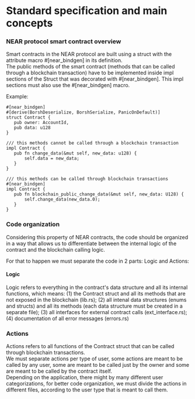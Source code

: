 # Standard specification and main concepts

### NEAR protocol smart contract overview
  
Smart contracts in the NEAR protocol are built using a struct with the attribute macro #[near_bindgen] in its definition.  
The public methods of the smart contract (methods that can be called through a blockchain transaction) have to be implemented inside impl sections of the Struct that was decorated with #[near_bindgen]. This impl sections must also use the #[near_bindgen] macro.
  
Example:
  
 ```
 #[near_bindgen]
 #[derive(BorshDeserialize, BorshSerialize, PanicOnDefault)]
 struct Contract {
 	pub owner: AccountId,
    pub data: u128
 }
 
 /// this methods cannot be called through a blockchain transaction
 impl Contract {
 	pub fn change_data(&mut self, new_data: u128) {
    	self.data = new_data;
    }
 }
 
 /// this methods can be called through blockchain transactions
 #[near_bindgen]
 impl Contract {
 	pub fn blockchain_public_change_data(&mut self, new_data: U128) {
    	self.change_data(new_data.0);
    }
 }
 ```
 
### Code organization
   
Considering this property of NEAR contracts, the code should be organized in a way that allows us to differentiate between the internal logic of the contract and the blockchain calling logic.  

For that to happen we must separate the code in 2 parts: Logic and Actions:

#### Logic
Logic refers to everything in the contract's data structure and all its internal functions, which means: 
(1) the Contract struct and all its methods that are not exposed in the blockchain (lib.rs);
(2) all intenal data structures (enums and structs) and all its methods (each data structure must be created in a separate file);
(3) all interfaces for external contract calls (ext_interface.rs);
(4) documentation of all error messages (errors.rs)
  
### Actions
Actions refers to all functions of the Contract struct that can be called through blockchain transactions.  
We must separate actions per type of user, some actions are meant to be called by any user, some are meant to be called just by the owner and some are meant to be called by the contract itself.  
Depending on the application, there might by many different user categorizations, for better code organization, we must divide the actions in different files, according to the user type that is meant to call them.  